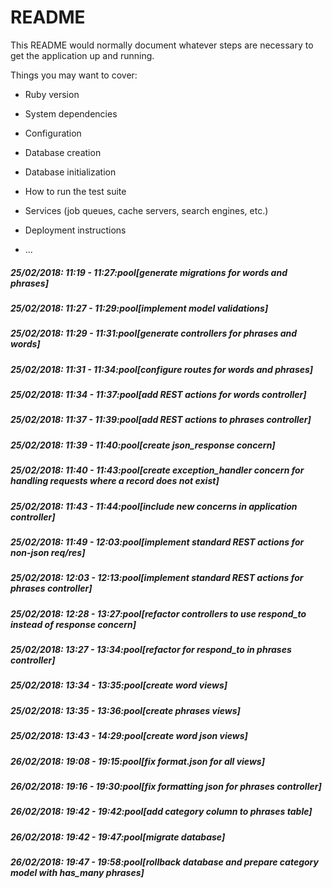 # README

This README would normally document whatever steps are necessary to get the
application up and running.

Things you may want to cover:

* Ruby version

* System dependencies

* Configuration

* Database creation

* Database initialization

* How to run the test suite

* Services (job queues, cache servers, search engines, etc.)

* Deployment instructions

* ...

##### 25/02/2018: 11:19 - 11:27:pool[generate migrations for words and phrases]

##### 25/02/2018: 11:27 - 11:29:pool[implement model validations]

##### 25/02/2018: 11:29 - 11:31:pool[generate controllers for phrases and words]

##### 25/02/2018: 11:31 - 11:34:pool[configure routes for words and phrases]

##### 25/02/2018: 11:34 - 11:37:pool[add REST actions for words controller]

##### 25/02/2018: 11:37 - 11:39:pool[add REST actions to phrases controller]

##### 25/02/2018: 11:39 - 11:40:pool[create json_response concern]

##### 25/02/2018: 11:40 - 11:43:pool[create exception_handler concern for handling requests where a record does not exist]

##### 25/02/2018: 11:43 - 11:44:pool[include new concerns in application controller]

##### 25/02/2018: 11:49 - 12:03:pool[implement standard REST actions for non-json req/res]

##### 25/02/2018: 12:03 - 12:13:pool[implement standard REST actions for phrases controller]

##### 25/02/2018: 12:28 - 13:27:pool[refactor controllers to use respond_to instead of response concern]

##### 25/02/2018: 13:27 - 13:34:pool[refactor for respond_to in phrases controller]

##### 25/02/2018: 13:34 - 13:35:pool[create word views]

##### 25/02/2018: 13:35 - 13:36:pool[create phrases views]

##### 25/02/2018: 13:43 - 14:29:pool[create word json views]

##### 26/02/2018: 19:08 - 19:15:pool[fix format.json for all views]

##### 26/02/2018: 19:16 - 19:30:pool[fix formatting json for phrases controller]

##### 26/02/2018: 19:42 - 19:42:pool[add category column to phrases table]

##### 26/02/2018: 19:42 - 19:47:pool[migrate database]

##### 26/02/2018: 19:47 - 19:58:pool[rollback database and prepare category model with has_many phrases]
